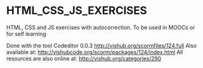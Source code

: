 # HTML_CSS_JS_EXERCISES
HTML, CSS and JS exercises with autocorrection. To be used in MOOCs or for self learning

Done with the tool Codeditor 0.0.3 http://vishub.org/scormfiles/124.full
Also available at: http://vishubcode.org/scorm/packages/124/index.html
All resources are also online at: http://vishub.org/categories/290
